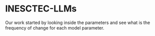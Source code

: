 # INESCTEC-LLMs
Our work started by looking inside the parameters and see what is the frequency of change for each model parameter.
